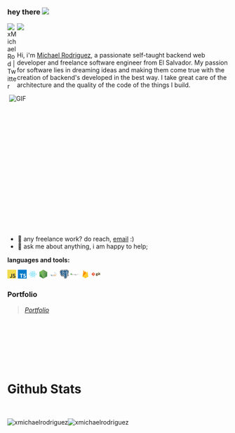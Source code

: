 ### hey there <img src="https://media.giphy.com/media/hvRJCLFzcasrR4ia7z/giphy.gif" width="25px"> 
![](https://visitor-badge.glitch.me/badge?page_id=xmichaelrodriguez.xmichaelrodriguez)
<a href="https://twitter.com/xMichaelRo">
  <img align="left" alt="xMichaelRod | Twitter" width="22px" src="https://raw.githubusercontent.com/peterthehan/peterthehan/master/assets/twitter.svg" />
</a>

<br />


Hi, i'm [Michael Rodriguez](https://www.instagram.com/xmichaelrodriguez/?hl=es-la), a passionate self-taught backend web developer and freelance software engineer from El Salvador. My passion for software lies in dreaming ideas and making them come true with the creation of backend's developed in the best way. I take great care of the architecture and the quality of the code of the things I build.


  <img align="right" alt="GIF" src="https://github.com/abhisheknaiidu/abhisheknaiidu/blob/master/code.gif?raw=true" width="500" height="320" />
  
- 💼 any freelance work? do reach, [email](mailto:scottrodriguez2k@gmail.com) :)
- 💬 ask me about anything, i am happy to help;

**languages and tools:**  

<code><img height="20" src="https://raw.githubusercontent.com/github/explore/80688e429a7d4ef2fca1e82350fe8e3517d3494d/topics/javascript/javascript.png"></code>
<code><img height="20" src="https://raw.githubusercontent.com/github/explore/80688e429a7d4ef2fca1e82350fe8e3517d3494d/topics/typescript/typescript.png"></code>
<code><img height="20" src="https://raw.githubusercontent.com/github/explore/80688e429a7d4ef2fca1e82350fe8e3517d3494d/topics/react/react.png"></code>
<code><img height="20" src="https://raw.githubusercontent.com/github/explore/80688e429a7d4ef2fca1e82350fe8e3517d3494d/topics/nodejs/nodejs.png"></code>
<code><img height="20" src="https://raw.githubusercontent.com/github/explore/80688e429a7d4ef2fca1e82350fe8e3517d3494d/topics/mysql/mysql.png"></code>
<code><img height="20" src="https://raw.githubusercontent.com/github/explore/80688e429a7d4ef2fca1e82350fe8e3517d3494d/topics/postgresql/postgresql.png"></code>
<code><img height="20" src="https://raw.githubusercontent.com/github/explore/80688e429a7d4ef2fca1e82350fe8e3517d3494d/topics/mongodb/mongodb.png"></code>
<code><img height="20" src="https://raw.githubusercontent.com/github/explore/80688e429a7d4ef2fca1e82350fe8e3517d3494d/topics/firebase/firebase.png"></code>
<code><img height="20" src="https://raw.githubusercontent.com/github/explore/80688e429a7d4ef2fca1e82350fe8e3517d3494d/topics/git/git.png"></code>

 ### Portfolio

> *[Portfolio](https://michael-rodriguez.vercel.app)*
 
   <br/>
   <br/>
   <br/>
   <br/>
    <br/>
   <br/>
    <h1>Github Stats</h1>
   <br/>
  
 <a href="https://github.com/xmichaelrodriguez/xmichaelrodriguez"><img align="left" src="https://github-readme-stats.vercel.app/api?username=xmichaelrodriguez&show_icons=true&theme=algolia&locale=en&hide=stars,issues"   alt="xmichaelrodriguez" /></a>  <a href="https://github.com/xmichaelrodriguez/xmichaelrodriguez"> <img align="left" src="https://github-readme-stats.vercel.app/api/top-langs?username=xmichaelrodriguez&show_icons=true&theme=algolia&locale=en&layout=compact" alt="xmichaelrodriguez" /></a> 

  







